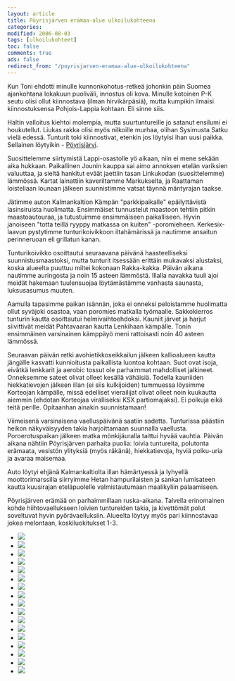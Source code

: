 ```yaml
--- 
layout: article 
title: Pöyrisjärven erämaa-alue ulkoilukohteena 
categories: 
modified: 2006-08-03 
tags: [ulkoilukohteet]
toc: false 
comments: true 
ads: false 
redirect_from: "/poyrisjarven-eramaa-alue-ulkoilukohteena" 
--- 
```


Kun Toni ehdotti minulle kunnonkohotus-retkeä johonkin päin Suomea
ajankohtana lokakuun puoliväli, innostus oli kova. Minulle kotoinen P-K
seutu olisi ollut kiinnostava (ilman hirvikärpäsiä), mutta kumpikin
ilmaisi kiinnostuksensa Pohjois-Lappia kohtaan. Eli sinne siis.

Haltin valloitus kiehtoi molempia, mutta suurtuntureille jo satanut
ensilumi ei houkutellut. Liukas rakka olisi myös nilkoille murhaa,
olihan Sysimusta Satku vielä edessä. Tunturit toki kiinnostivat, etenkin
jos löytyisi ihan uusi paikka. Sellainen löytyikin -
[Pöyrisjärvi](http://www.luontoon.fi/Retkikohteet/eramaaalueet/poyrisjarvi/Sivut/Default.aspx).

Suosittelemme siirtymistä Lappi-osastolle yö aikaan, niin ei mene sekään
aika hukkaan. Paikallinen Jounin kauppa sai aimo annoksen etelän
variksien valuuttaa, ja sieltä hankitut eväät jaettiin tasan Linkukodan
(suosittelemme) lämmössä. Kartat lainattiin kaveriltamme Markukselta, ja
Raattaman loisteliaan lounaan jälkeen suunnistimme vatsat täynnä
mäntyrajan taakse.

Jätimme auton Kalmankaltion Kämpän "parkkipaikalle" epäilyttävistä
lasinsiruista huolimatta. Ensimmäiset tunnustelut maastoon tehtiin
pitkin maastoautouraa, ja tutustuimme ensimmäiseen paikalliseen. Hyvin
janoiseen "totta teillä ryyppy matkassa on kuiten" -poromieheen.
Kerkesix-laavun pystytimme tunturikoivikkoon iltahämärissä ja nautimme
ansaitun perinneruoan eli grillatun kanan.

Tunturikoivikko osoittautui seuraavana päivänä haasteelliseksi
suunnistusmaastoksi, mutta tunturit itsessään erittäin mukavaksi
alustaksi, koska alueelta puuttuu miltei kokonaan Rakka-kakka. Päivän
aikana nautimme auringosta ja noin 15 asteen lämmöstä. Illalla navakka
tuuli ajoi meidät hakemaan tuulensuojaa löytämästämme vanhasta saunasta,
luksusasumus muuten.

Aamulla tapasimme paikan isännän, joka ei onneksi peloistamme huolimatta
ollut syväjoki osastoa, vaan poromies matkalla työmaalle. Sakkokierros
tunturin kautta osoittautui helmivaihtoehdoksi. Kauniit järvet ja harjut
siivittivät meidät Pahtavaaran kautta Lenkihaan kämpälle. Tonin
ensimmäinen varsinainen kämppäyö meni rattoisasti noin 40 asteen
lämmössä.

Seuraavan päivän retki avohietikkoseikkailun jälkeen kallioalueen kautta
jängälle kasvatti kunnioitusta paikallista luontoa kohtaan. Suot ovat
isoja, eivätkä lenkkarit ja aerobic tossut ole parhaimmat mahdolliset
jalkineet. Onneksemme sateet olivat olleet kesällä vähäisiä. Todella
kauniiden hiekkatievojen jälkeen illan (ei siis kulkijoiden) tummuessa
löysimme Korteojan kämpälle, missä edelliset vierailijat olivat olleet
noin kuukautta aiemmin (ehdotan Korteojaa viralliseksi KSX
partiomajaksi). Ei polkuja eikä teitä perille. Opitaanhan ainakin
suunnistamaan!

Viimeisenä varsinaisena vaelluspäivänä saatiin sadetta. Tunturissa
päästiin heikon näkyväisyyden takia harjoittamaan suunnalla vaellusta.
Poroerotuspaikan jälkeen matka mönkijäuralla taittui hyvää vauhtia.
Päivän aikana nähtiin Pöyrisjärven parhaita puolia: loivia tuntureita,
polutonta erämaata, vesistön ylityksiä (myös räkänä), hiekkatievoja,
hyviä polku-uria ja avaraa maisemaa.

Auto löytyi ehjänä Kalmankaltiolta illan hämärtyessä ja lyhyellä
moottorimarssilla siirryimme Hetan hampurilaisten ja sankan lumisateen
kautta kuusirajan eteläpuolelle valmistautumaan maalikyliin palaamiseen.

Pöyrisjärven erämää on parhaimmillaan ruska-aikana. Talvella erinomainen
kohde hiihtovaellukseen loivien tuntureiden takia, ja kivettömät polut
soveltuvat hyvin pyörävaelluksiin. Alueelta löytyy myös pari
kiinnostavaa jokea melontaan, koskiluokitukset 1-3.

<div class="image-gallery">

-   [![](/Media/Default/ImageGalleries/poyrisjarven-eramaa-alue-ulkoilukohteena/Thumbnails/kohteetlappipoyrisjarvi_01b.jpg)](/Media/Default/ImageGalleries/poyrisjarven-eramaa-alue-ulkoilukohteena/kohteetlappipoyrisjarvi_01b.jpg)
-   [![](/Media/Default/ImageGalleries/poyrisjarven-eramaa-alue-ulkoilukohteena/Thumbnails/kohteetlappipoyrisjarvi_02b.jpg)](/Media/Default/ImageGalleries/poyrisjarven-eramaa-alue-ulkoilukohteena/kohteetlappipoyrisjarvi_02b.jpg)
-   [![](/Media/Default/ImageGalleries/poyrisjarven-eramaa-alue-ulkoilukohteena/Thumbnails/kohteetlappipoyrisjarvi_03b.jpg)](/Media/Default/ImageGalleries/poyrisjarven-eramaa-alue-ulkoilukohteena/kohteetlappipoyrisjarvi_03b.jpg)
-   [![](/Media/Default/ImageGalleries/poyrisjarven-eramaa-alue-ulkoilukohteena/Thumbnails/kohteetlappipoyrisjarvi_04b.jpg)](/Media/Default/ImageGalleries/poyrisjarven-eramaa-alue-ulkoilukohteena/kohteetlappipoyrisjarvi_04b.jpg)
-   [![](/Media/Default/ImageGalleries/poyrisjarven-eramaa-alue-ulkoilukohteena/Thumbnails/kohteetlappipoyrisjarvi_05b.jpg)](/Media/Default/ImageGalleries/poyrisjarven-eramaa-alue-ulkoilukohteena/kohteetlappipoyrisjarvi_05b.jpg)
-   [![](/Media/Default/ImageGalleries/poyrisjarven-eramaa-alue-ulkoilukohteena/Thumbnails/kohteetlappipoyrisjarvi_06b.jpg)](/Media/Default/ImageGalleries/poyrisjarven-eramaa-alue-ulkoilukohteena/kohteetlappipoyrisjarvi_06b.jpg)
-   [![](/Media/Default/ImageGalleries/poyrisjarven-eramaa-alue-ulkoilukohteena/Thumbnails/kohteetlappipoyrisjarvi_07b.jpg)](/Media/Default/ImageGalleries/poyrisjarven-eramaa-alue-ulkoilukohteena/kohteetlappipoyrisjarvi_07b.jpg)
-   [![](/Media/Default/ImageGalleries/poyrisjarven-eramaa-alue-ulkoilukohteena/Thumbnails/kohteetlappipoyrisjarvi_08b.jpg)](/Media/Default/ImageGalleries/poyrisjarven-eramaa-alue-ulkoilukohteena/kohteetlappipoyrisjarvi_08b.jpg)
-   [![](/Media/Default/ImageGalleries/poyrisjarven-eramaa-alue-ulkoilukohteena/Thumbnails/kohteetlappipoyrisjarvi_09b.jpg)](/Media/Default/ImageGalleries/poyrisjarven-eramaa-alue-ulkoilukohteena/kohteetlappipoyrisjarvi_09b.jpg)
-   [![](/Media/Default/ImageGalleries/poyrisjarven-eramaa-alue-ulkoilukohteena/Thumbnails/kohteetlappipoyrisjarvi_10b.jpg)](/Media/Default/ImageGalleries/poyrisjarven-eramaa-alue-ulkoilukohteena/kohteetlappipoyrisjarvi_10b.jpg)
-   [![](/Media/Default/ImageGalleries/poyrisjarven-eramaa-alue-ulkoilukohteena/Thumbnails/kohteetlappipoyrisjarvi_11b.jpg)](/Media/Default/ImageGalleries/poyrisjarven-eramaa-alue-ulkoilukohteena/kohteetlappipoyrisjarvi_11b.jpg)
-   [![](/Media/Default/ImageGalleries/poyrisjarven-eramaa-alue-ulkoilukohteena/Thumbnails/kohteetlappipoyrisjarvi_12b.jpg)](/Media/Default/ImageGalleries/poyrisjarven-eramaa-alue-ulkoilukohteena/kohteetlappipoyrisjarvi_12b.jpg)
-   [![](/Media/Default/ImageGalleries/poyrisjarven-eramaa-alue-ulkoilukohteena/Thumbnails/kohteetlappipoyrisjarvi_13b.jpg)](/Media/Default/ImageGalleries/poyrisjarven-eramaa-alue-ulkoilukohteena/kohteetlappipoyrisjarvi_13b.jpg)
-   [![](/Media/Default/ImageGalleries/poyrisjarven-eramaa-alue-ulkoilukohteena/Thumbnails/kohteetlappipoyrisjarvi_14b.jpg)](/Media/Default/ImageGalleries/poyrisjarven-eramaa-alue-ulkoilukohteena/kohteetlappipoyrisjarvi_14b.jpg)
-   [![](/Media/Default/ImageGalleries/poyrisjarven-eramaa-alue-ulkoilukohteena/Thumbnails/kohteetlappipoyrisjarvi_15b.jpg)](/Media/Default/ImageGalleries/poyrisjarven-eramaa-alue-ulkoilukohteena/kohteetlappipoyrisjarvi_15b.jpg)
-   [![](/Media/Default/ImageGalleries/poyrisjarven-eramaa-alue-ulkoilukohteena/Thumbnails/kohteetlappipoyrisjarvi_16b.jpg)](/Media/Default/ImageGalleries/poyrisjarven-eramaa-alue-ulkoilukohteena/kohteetlappipoyrisjarvi_16b.jpg)
-   [![](/Media/Default/ImageGalleries/poyrisjarven-eramaa-alue-ulkoilukohteena/Thumbnails/kohteetlappipoyrisjarvi_17b.jpg)](/Media/Default/ImageGalleries/poyrisjarven-eramaa-alue-ulkoilukohteena/kohteetlappipoyrisjarvi_17b.jpg)

</div>
